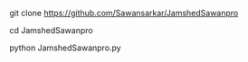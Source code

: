 git clone https://github.com/Sawansarkar/JamshedSawanpro

cd JamshedSawanpro

python JamshedSawanpro.py




